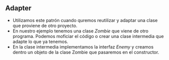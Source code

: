 ## Adapter

- Utilizamos este patrón cuando quremos reutilizar y adaptar una clase que proviene de otro proyecto.
- En nuestro ejemplo tenemos una clase *Zombie* que viene de otro programa. Podemos moficiar el código o crear una clase intermedia que adapte lo que ya tenemos.
- En la clase intermedia implementamos la interfaz *Enemy* y creamos dentro un objeto de la clase Zombie que pasaremos en el constructor.